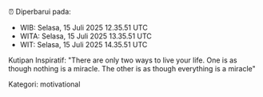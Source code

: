 ⏰ Diperbarui pada:
- WIB: Selasa, 15 Juli 2025 12.35.51 UTC
- WITA: Selasa, 15 Juli 2025 13.35.51 UTC
- WIT: Selasa, 15 Juli 2025 14.35.51 UTC

Kutipan Inspiratif:
"There are only two ways to live your life. One is as though nothing is a miracle. The other is as though everything is a miracle"


Kategori: motivational

